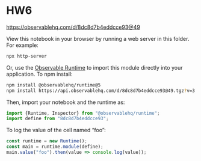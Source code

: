 # HW6

https://observablehq.com/d/8dc8d7b4eddcce93@49

View this notebook in your browser by running a web server in this folder. For
example:

~~~sh
npx http-server
~~~

Or, use the [Observable Runtime](https://github.com/observablehq/runtime) to
import this module directly into your application. To npm install:

~~~sh
npm install @observablehq/runtime@5
npm install https://api.observablehq.com/d/8dc8d7b4eddcce93@49.tgz?v=3
~~~

Then, import your notebook and the runtime as:

~~~js
import {Runtime, Inspector} from "@observablehq/runtime";
import define from "8dc8d7b4eddcce93";
~~~

To log the value of the cell named “foo”:

~~~js
const runtime = new Runtime();
const main = runtime.module(define);
main.value("foo").then(value => console.log(value));
~~~
